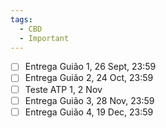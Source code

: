 ```yaml
---
tags:
  - CBD
  - Important
---
```

- [ ] Entrega Guião 1, 26 Sept, 23:59
- [ ] Entrega Guião 2, 24 Oct, 23:59
- [ ] Teste ATP 1, 2 Nov
- [ ] Entrega Guião 3, 28 Nov, 23:59
- [ ] Entrega Guião 4, 19 Dec, 23:59
